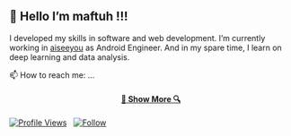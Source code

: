 ## 👋 Hello I’m maftuh !!!

I developed my skills in software and web development. I’m currently working in [aiseeyou](https://aiseeyou.tech/) as Android Engineer. And in my spare time, I learn on deep learning and data analysis.


 📫 How to reach me: ...


<h4 align="center">
  <a href="https://github.com/maftuhm?tab=repositories" title="Show Repositories">🔎 Show More 🔍</a>
</h4>

[![Profile Views](https://komarev.com/ghpvc/?username=maftuhm&color=yellowgreen&style=plastic&label=Profile+Views)](https://github.com/maftuhm) &nbsp;
[![Follow](https://img.shields.io/github/followers/maftuhm?label=Follow&style=plastic)](https://github.com/maftuhm) &nbsp;